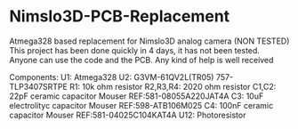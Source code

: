 # Nimslo3D-PCB-Replacement
Atmega328 based replacement for Nimslo3D analog camera (NON TESTED)
This project has been done quickly in 4 days, it has not been tested.
Anyone can use the code and the PCB. Any kind of help is well received

Components:
U1: Atmega328
U2: G3VM-61QV2L(TR05) 757-TLP3407SRTPE
R1: 10k ohm resistor
R2,R3,R4: 2020 ohm resistor
C1,C2: 22pF ceramic capacitor Mouser REF:581-08055A220JAT4A
C3: 10uF electrolityc capacitor Mouser REF:598-ATB106M025
C4: 100nF ceramic capacitor Mouser REF:581-04025C104KAT4A
U12: Photoresistor
